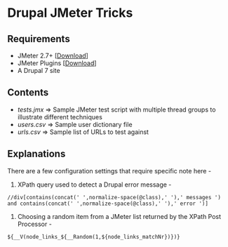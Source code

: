 # Drupal JMeter Tricks #

## Requirements ##

- JMeter 2.7+ [[Download](https://jmeter.apache.org/download_jmeter.cgi)]
- JMeter Plugins [[Download](https://code.google.com/p/jmeter-plugins/)]
- A Drupal 7 site

## Contents ##

- *tests.jmx* => Sample JMeter test script with multiple thread groups to illustrate different techniques
- *users.csv* => Sample user dictionary file
- *urls.csv* => Sample list of URLs to test against

## Explanations ##

There are a few configuration settings that require specific note here -

1. XPath query used to detect a Drupal error message -

`//div[contains(concat(' ',normalize-space(@class),' '),' messages ') and contains(concat(' ',normalize-space(@class),' '),' error ')]`

1. Choosing a random item from a JMeter list returned by the XPath Post Processor -

`${__V(node_links_${__Random(1,${node_links_matchNr})})}`

